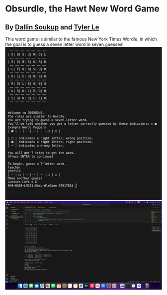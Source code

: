 # Obsurdle, the Hawt New Word Game
## By [Dallin Soukup](https://github.com/9652211) and [Tyler Le](https://github.com/TylerLeCmd)

This word game is similar to the famous New York Times Wordle,
in which the goal is to guess a seven letter word in seven guesses!
![Image](https://github.com/TylerLeCmd/CPP2/blob/5f5036f80146f8e8d69a4c77157ac6a46dc8bf84/images/Obsurdle2.png)
![Image2](https://github.com/TylerLeCmd/CPP2/blob/5f5036f80146f8e8d69a4c77157ac6a46dc8bf84/images/Obsurdle1.png)
